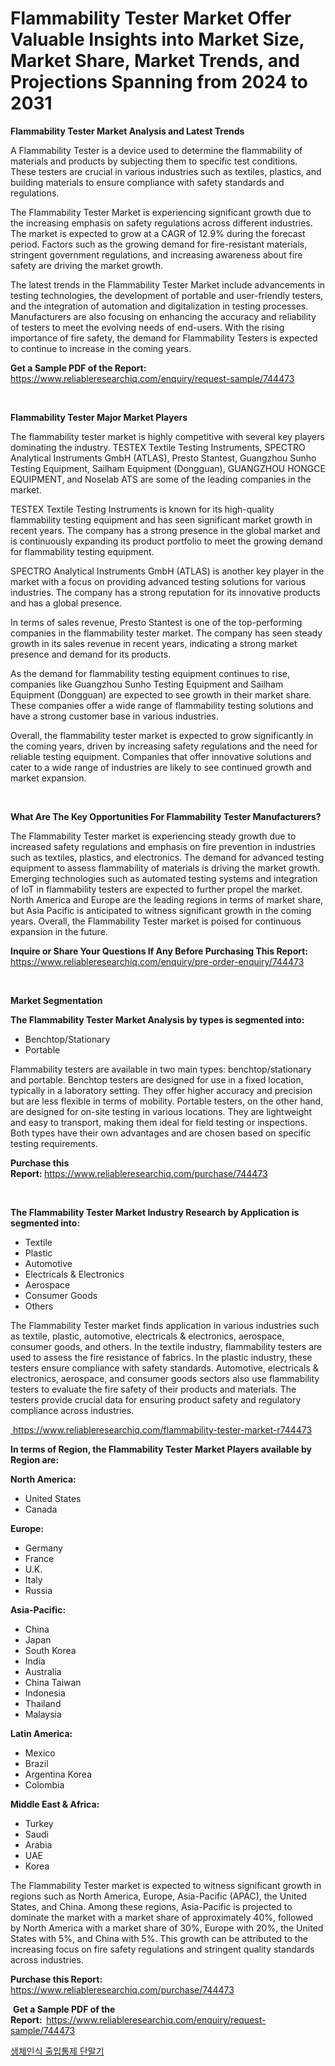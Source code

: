 <p><h1>Flammability Tester Market Offer Valuable Insights into Market Size, Market Share, Market Trends, and Projections Spanning from 2024 to 2031</h1></p><p><strong>Flammability Tester Market Analysis and Latest Trends</strong></p>
<p><p>A Flammability Tester is a device used to determine the flammability of materials and products by subjecting them to specific test conditions. These testers are crucial in various industries such as textiles, plastics, and building materials to ensure compliance with safety standards and regulations.</p><p>The Flammability Tester Market is experiencing significant growth due to the increasing emphasis on safety regulations across different industries. The market is expected to grow at a CAGR of 12.9% during the forecast period. Factors such as the growing demand for fire-resistant materials, stringent government regulations, and increasing awareness about fire safety are driving the market growth.</p><p>The latest trends in the Flammability Tester Market include advancements in testing technologies, the development of portable and user-friendly testers, and the integration of automation and digitalization in testing processes. Manufacturers are also focusing on enhancing the accuracy and reliability of testers to meet the evolving needs of end-users. With the rising importance of fire safety, the demand for Flammability Testers is expected to continue to increase in the coming years.</p></p>
<p><strong>Get a Sample PDF of the Report:&nbsp;</strong> <a href="https://www.reliableresearchiq.com/enquiry/request-sample/744473">https://www.reliableresearchiq.com/enquiry/request-sample/744473</a></p>
<p>&nbsp;</p>
<p><strong>Flammability Tester Major Market Players</strong></p>
<p><p>The flammability tester market is highly competitive with several key players dominating the industry. TESTEX Textile Testing Instruments, SPECTRO Analytical Instruments GmbH (ATLAS), Presto Stantest, Guangzhou Sunho Testing Equipment, Sailham Equipment (Dongguan), GUANGZHOU HONGCE EQUIPMENT, and Noselab ATS are some of the leading companies in the market.</p><p>TESTEX Textile Testing Instruments is known for its high-quality flammability testing equipment and has seen significant market growth in recent years. The company has a strong presence in the global market and is continuously expanding its product portfolio to meet the growing demand for flammability testing equipment.</p><p>SPECTRO Analytical Instruments GmbH (ATLAS) is another key player in the market with a focus on providing advanced testing solutions for various industries. The company has a strong reputation for its innovative products and has a global presence.</p><p>In terms of sales revenue, Presto Stantest is one of the top-performing companies in the flammability tester market. The company has seen steady growth in its sales revenue in recent years, indicating a strong market presence and demand for its products.</p><p>As the demand for flammability testing equipment continues to rise, companies like Guangzhou Sunho Testing Equipment and Sailham Equipment (Dongguan) are expected to see growth in their market share. These companies offer a wide range of flammability testing solutions and have a strong customer base in various industries.</p><p>Overall, the flammability tester market is expected to grow significantly in the coming years, driven by increasing safety regulations and the need for reliable testing equipment. Companies that offer innovative solutions and cater to a wide range of industries are likely to see continued growth and market expansion.</p></p>
<p>&nbsp;</p>
<p><strong>What Are The Key Opportunities For Flammability Tester Manufacturers?</strong></p>
<p><p>The Flammability Tester market is experiencing steady growth due to increased safety regulations and emphasis on fire prevention in industries such as textiles, plastics, and electronics. The demand for advanced testing equipment to assess flammability of materials is driving the market growth. Emerging technologies such as automated testing systems and integration of IoT in flammability testers are expected to further propel the market. North America and Europe are the leading regions in terms of market share, but Asia Pacific is anticipated to witness significant growth in the coming years. Overall, the Flammability Tester market is poised for continuous expansion in the future.</p></p>
<p><strong>Inquire or Share Your Questions If Any Before Purchasing This Report:</strong> <a href="https://www.reliableresearchiq.com/enquiry/pre-order-enquiry/744473">https://www.reliableresearchiq.com/enquiry/pre-order-enquiry/744473</a></p>
<p>&nbsp;</p>
<p><strong>Market Segmentation</strong></p>
<p><strong>The Flammability Tester Market Analysis by types is segmented into:</strong></p>
<p><ul><li>Benchtop/Stationary</li><li>Portable</li></ul></p>
<p><p>Flammability testers are available in two main types: benchtop/stationary and portable. Benchtop testers are designed for use in a fixed location, typically in a laboratory setting. They offer higher accuracy and precision but are less flexible in terms of mobility. Portable testers, on the other hand, are designed for on-site testing in various locations. They are lightweight and easy to transport, making them ideal for field testing or inspections. Both types have their own advantages and are chosen based on specific testing requirements.</p></p>
<p><strong>Purchase this Report:&nbsp;</strong><a href="https://www.reliableresearchiq.com/purchase/744473">https://www.reliableresearchiq.com/purchase/744473</a></p>
<p>&nbsp;</p>
<p><strong>The Flammability Tester Market Industry Research by Application is segmented into:</strong></p>
<p><ul><li>Textile</li><li>Plastic</li><li>Automotive</li><li>Electricals & Electronics</li><li>Aerospace</li><li>Consumer Goods</li><li>Others</li></ul></p>
<p><p>The Flammability Tester market finds application in various industries such as textile, plastic, automotive, electricals & electronics, aerospace, consumer goods, and others. In the textile industry, flammability testers are used to assess the fire resistance of fabrics. In the plastic industry, these testers ensure compliance with safety standards. Automotive, electricals & electronics, aerospace, and consumer goods sectors also use flammability testers to evaluate the fire safety of their products and materials. The testers provide crucial data for ensuring product safety and regulatory compliance across industries.</p></p>
<p><a href="https://www.reliableresearchiq.com/flammability-tester-market-r744473">&nbsp;https://www.reliableresearchiq.com/flammability-tester-market-r744473</a></p>
<p><strong>In terms of Region, the Flammability Tester Market Players available by Region are:</strong></p>
<p>
    <p> <strong> North America: </strong>
        <ul>
            <li>United States</li>
            <li>Canada</li>
        </ul>
        </p> 
    <p> <strong> Europe: </strong>
        <ul>
            <li>Germany</li>
            <li>France</li>
            <li>U.K.</li>
            <li>Italy</li>
            <li>Russia</li>
        </ul>
        </p> 
    <p> <strong> Asia-Pacific: </strong>
        <ul>
            <li>China</li>
            <li>Japan</li>
            <li>South Korea</li>
            <li>India</li>
            <li>Australia</li>
            <li>China Taiwan</li>
            <li>Indonesia</li>
            <li>Thailand</li>
            <li>Malaysia</li>
        </ul>
        </p> 
    <p> <strong> Latin America: </strong>
        <ul>
            <li>Mexico</li>
            <li>Brazil</li>
            <li>Argentina Korea</li>
            <li>Colombia</li>
        </ul>
        </p> 
    <p> <strong> Middle East & Africa: </strong>
        <ul>
            <li>Turkey</li>
            <li>Saudi</li>
            <li>Arabia</li>
            <li>UAE</li>
            <li>Korea</li>
        </ul>
    </p>
    </p>
<p><p>The Flammability Tester market is expected to witness significant growth in regions such as North America, Europe, Asia-Pacific (APAC), the United States, and China. Among these regions, Asia-Pacific is projected to dominate the market with a market share of approximately 40%, followed by North America with a market share of 30%, Europe with 20%, the United States with 5%, and China with 5%. This growth can be attributed to the increasing focus on fire safety regulations and stringent quality standards across industries.</p></p>
<p><strong>Purchase this Report: </strong><a href="https://www.reliableresearchiq.com/purchase/744473">https://www.reliableresearchiq.com/purchase/744473</a></p>
<p>&nbsp;<strong>Get a Sample PDF of the Report:&nbsp;&nbsp;</strong><a href="https://www.reliableresearchiq.com/enquiry/request-sample/744473">https://www.reliableresearchiq.com/enquiry/request-sample/744473</a></p>
<p><strong></strong></p>
<p><p><a href="https://github.com/mpodehpw07370073/Market-Research-Report-List-3/blob/main/216842580574.md">생체인식 출입통제 단말기</a></p></p>